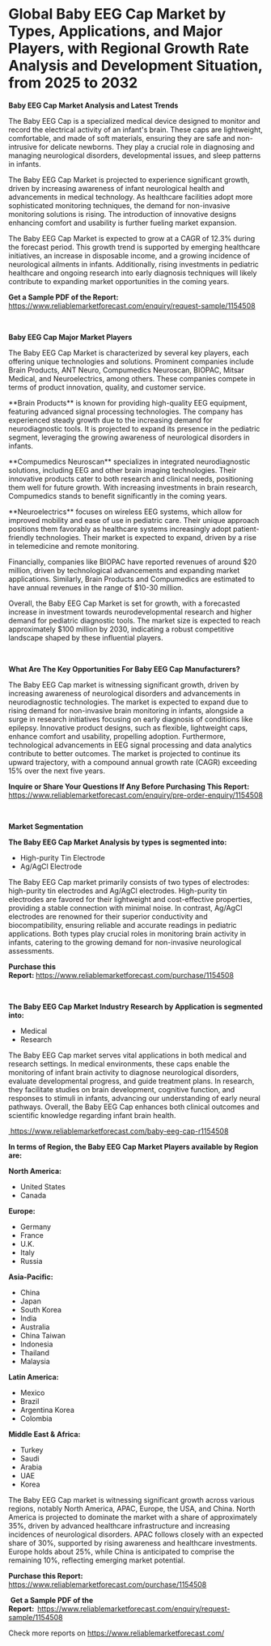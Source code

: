 <p><h1>Global Baby EEG Cap Market by Types, Applications, and Major Players, with Regional Growth Rate Analysis and Development Situation, from 2025 to 2032</h1></p><p><strong>Baby EEG Cap Market Analysis and Latest Trends</strong></p>
<p><p>The Baby EEG Cap is a specialized medical device designed to monitor and record the electrical activity of an infant's brain. These caps are lightweight, comfortable, and made of soft materials, ensuring they are safe and non-intrusive for delicate newborns. They play a crucial role in diagnosing and managing neurological disorders, developmental issues, and sleep patterns in infants.</p><p>The Baby EEG Cap Market is projected to experience significant growth, driven by increasing awareness of infant neurological health and advancements in medical technology. As healthcare facilities adopt more sophisticated monitoring techniques, the demand for non-invasive monitoring solutions is rising. The introduction of innovative designs enhancing comfort and usability is further fueling market expansion. </p><p>The Baby EEG Cap Market is expected to grow at a CAGR of 12.3% during the forecast period. This growth trend is supported by emerging healthcare initiatives, an increase in disposable income, and a growing incidence of neurological ailments in infants. Additionally, rising investments in pediatric healthcare and ongoing research into early diagnosis techniques will likely contribute to expanding market opportunities in the coming years.</p></p>
<p><strong>Get a Sample PDF of the Report:&nbsp;</strong> <a href="https://www.reliablemarketforecast.com/enquiry/request-sample/1154508?utm_campaign=3097&utm_medium=2&utm_source=Github&utm_content=ia&utm_term=05032025&utm_id=baby-eeg-cap">https://www.reliablemarketforecast.com/enquiry/request-sample/1154508</a></p>
<p>&nbsp;</p>
<p><strong>Baby EEG Cap Major Market Players</strong></p>
<p><p>The Baby EEG Cap Market is characterized by several key players, each offering unique technologies and solutions. Prominent companies include Brain Products, ANT Neuro, Compumedics Neuroscan, BIOPAC, Mitsar Medical, and Neuroelectrics, among others. These companies compete in terms of product innovation, quality, and customer service.</p><p>**Brain Products** is known for providing high-quality EEG equipment, featuring advanced signal processing technologies. The company has experienced steady growth due to the increasing demand for neurodiagnostic tools. It is projected to expand its presence in the pediatric segment, leveraging the growing awareness of neurological disorders in infants.</p><p>**Compumedics Neuroscan** specializes in integrated neurodiagnostic solutions, including EEG and other brain imaging technologies. Their innovative products cater to both research and clinical needs, positioning them well for future growth. With increasing investments in brain research, Compumedics stands to benefit significantly in the coming years.</p><p>**Neuroelectrics** focuses on wireless EEG systems, which allow for improved mobility and ease of use in pediatric care. Their unique approach positions them favorably as healthcare systems increasingly adopt patient-friendly technologies. Their market is expected to expand, driven by a rise in telemedicine and remote monitoring.</p><p>Financially, companies like BIOPAC have reported revenues of around $20 million, driven by technological advancements and expanding market applications. Similarly, Brain Products and Compumedics are estimated to have annual revenues in the range of $10-30 million. </p><p>Overall, the Baby EEG Cap Market is set for growth, with a forecasted increase in investment towards neurodevelopmental research and higher demand for pediatric diagnostic tools. The market size is expected to reach approximately $100 million by 2030, indicating a robust competitive landscape shaped by these influential players.</p></p>
<p>&nbsp;</p>
<p><strong>What Are The Key Opportunities For Baby EEG Cap Manufacturers?</strong></p>
<p><p>The Baby EEG Cap market is witnessing significant growth, driven by increasing awareness of neurological disorders and advancements in neurodiagnostic technologies. The market is expected to expand due to rising demand for non-invasive brain monitoring in infants, alongside a surge in research initiatives focusing on early diagnosis of conditions like epilepsy. Innovative product designs, such as flexible, lightweight caps, enhance comfort and usability, propelling adoption. Furthermore, technological advancements in EEG signal processing and data analytics contribute to better outcomes. The market is projected to continue its upward trajectory, with a compound annual growth rate (CAGR) exceeding 15% over the next five years.</p></p>
<p><strong>Inquire or Share Your Questions If Any Before Purchasing This Report:</strong> <a href="https://www.reliablemarketforecast.com/enquiry/pre-order-enquiry/1154508?utm_campaign=3097&utm_medium=2&utm_source=Github&utm_content=ia&utm_term=05032025&utm_id=baby-eeg-cap">https://www.reliablemarketforecast.com/enquiry/pre-order-enquiry/1154508</a></p>
<p>&nbsp;</p>
<p><strong>Market Segmentation</strong></p>
<p><strong>The Baby EEG Cap Market Analysis by types is segmented into:</strong></p>
<p><ul><li>High-purity Tin Electrode</li><li>Ag/AgCl Electrode</li></ul></p>
<p><p>The Baby EEG Cap market primarily consists of two types of electrodes: high-purity tin electrodes and Ag/AgCl electrodes. High-purity tin electrodes are favored for their lightweight and cost-effective properties, providing a stable connection with minimal noise. In contrast, Ag/AgCl electrodes are renowned for their superior conductivity and biocompatibility, ensuring reliable and accurate readings in pediatric applications. Both types play crucial roles in monitoring brain activity in infants, catering to the growing demand for non-invasive neurological assessments.</p></p>
<p><strong>Purchase this Report:&nbsp;</strong><a href="https://www.reliablemarketforecast.com/purchase/1154508?utm_campaign=3097&utm_medium=2&utm_source=Github&utm_content=ia&utm_term=05032025&utm_id=baby-eeg-cap">https://www.reliablemarketforecast.com/purchase/1154508</a></p>
<p>&nbsp;</p>
<p><strong>The Baby EEG Cap Market Industry Research by Application is segmented into:</strong></p>
<p><ul><li>Medical</li><li>Research</li></ul></p>
<p><p>The Baby EEG Cap market serves vital applications in both medical and research settings. In medical environments, these caps enable the monitoring of infant brain activity to diagnose neurological disorders, evaluate developmental progress, and guide treatment plans. In research, they facilitate studies on brain development, cognitive function, and responses to stimuli in infants, advancing our understanding of early neural pathways. Overall, the Baby EEG Cap enhances both clinical outcomes and scientific knowledge regarding infant brain health.</p></p>
<p><a href="https://www.reliablemarketforecast.com/baby-eeg-cap-r1154508?utm_campaign=3097&utm_medium=2&utm_source=Github&utm_content=ia&utm_term=05032025&utm_id=baby-eeg-cap">&nbsp;https://www.reliablemarketforecast.com/baby-eeg-cap-r1154508</a></p>
<p><strong>In terms of Region, the Baby EEG Cap Market Players available by Region are:</strong></p>
<p>
    <p> <strong> North America: </strong>
        <ul>
            <li>United States</li>
            <li>Canada</li>
        </ul>
        </p> 
    <p> <strong> Europe: </strong>
        <ul>
            <li>Germany</li>
            <li>France</li>
            <li>U.K.</li>
            <li>Italy</li>
            <li>Russia</li>
        </ul>
        </p> 
    <p> <strong> Asia-Pacific: </strong>
        <ul>
            <li>China</li>
            <li>Japan</li>
            <li>South Korea</li>
            <li>India</li>
            <li>Australia</li>
            <li>China Taiwan</li>
            <li>Indonesia</li>
            <li>Thailand</li>
            <li>Malaysia</li>
        </ul>
        </p> 
    <p> <strong> Latin America: </strong>
        <ul>
            <li>Mexico</li>
            <li>Brazil</li>
            <li>Argentina Korea</li>
            <li>Colombia</li>
        </ul>
        </p> 
    <p> <strong> Middle East & Africa: </strong>
        <ul>
            <li>Turkey</li>
            <li>Saudi</li>
            <li>Arabia</li>
            <li>UAE</li>
            <li>Korea</li>
        </ul>
    </p>
    </p>
<p><p>The Baby EEG Cap market is witnessing significant growth across various regions, notably North America, APAC, Europe, the USA, and China. North America is projected to dominate the market with a share of approximately 35%, driven by advanced healthcare infrastructure and increasing incidences of neurological disorders. APAC follows closely with an expected share of 30%, supported by rising awareness and healthcare investments. Europe holds about 25%, while China is anticipated to comprise the remaining 10%, reflecting emerging market potential.</p></p>
<p><strong>Purchase this Report: </strong><a href="https://www.reliablemarketforecast.com/purchase/1154508?utm_campaign=3097&utm_medium=2&utm_source=Github&utm_content=ia&utm_term=05032025&utm_id=baby-eeg-cap">https://www.reliablemarketforecast.com/purchase/1154508</a></p>
<p>&nbsp;<strong>Get a Sample PDF of the Report:&nbsp;&nbsp;</strong><a href="https://www.reliablemarketforecast.com/enquiry/request-sample/1154508?utm_campaign=3097&utm_medium=2&utm_source=Github&utm_content=ia&utm_term=05032025&utm_id=baby-eeg-cap">https://www.reliablemarketforecast.com/enquiry/request-sample/1154508</a></p>
<p><strong></strong></p>
<p>Check more reports on <a href="https://www.reliablemarketforecast.com/?utm_campaign=3097&utm_medium=2&utm_source=Github&utm_content=ia&utm_term=05032025&utm_id=baby-eeg-cap">https://www.reliablemarketforecast.com/</a></p>